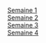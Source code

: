 [Semaine 1](semaine01/1-Intro_programmation.md) <br>
[Semaine 2](semaine02/1-Variables.md)<br>
[Semaine 3](semaine03/1-Structures_alternatives.md)<br>
[Semaine 4](semaine04/1-Validation_entrees.md)<br>
<br>


